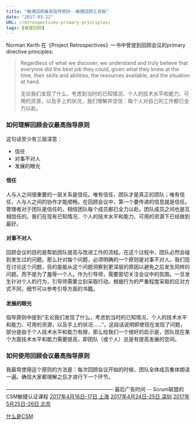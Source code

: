 ```yaml
---
title: "敏捷回顾最高指导原则--敏捷回顾工具箱"
date: "2017-03-22"
URL: /retrospectives-primary-principles/
tags: [敏捷回顾]
---
```


Norman Kerth 在《Project Retrospectives》一书中曾提到回顾会议的primary directive principles:

> Regardless of what we discover, we understand and truly believe that everyone did the best job they could, given what they knew at the time, their skills and abilities, the resources available, and the situation at hand.
> 
> 无论我们发现了什么，考虑到当时的已知情况、个人的技术水平和能力、可用的资源，以及手上的状况，我们理解并坚信：每个人对自己的工作都已全力以赴。

### 如何理解回顾会议最高指导原则

这句话至少有三层深意：

- 信任
- 对事不对人
- 发展的眼光

#### 信任

人与人之间很重要的一层关系是信任。唯有信任，团队才是真正的团队；唯有信任，人与人之间的协作才能顺畅。在回顾会议中，第一个要传递的信息就是信任。管理者对于团队是信任的，相信团队每个成员都已全力以赴。团队成员之间也是互相信任的。我们在现有已知情况、个人的技术水平和能力、可用的资源下已经做到最好。

#### 对事不对人

回顾会议的目的是帮助团队提高与改进工作的流程。在这个过程中，团队必然会碰到发生过的问题。那么针对每个问题，必须明确的一个原则是对事不对人。我们现在讨论这个问题，目的是能从这个问题洞察到更深层的原因以避免之后发生同样的问题。而不是为了羞辱一个人。作为引导师，需要密切关注会议中的氛围。一旦发生针对个人的行为，引导师需要立刻采取行动。根据行为的严重程度采取的应对方式不同，细节可以参考引导方面的书籍。

#### 发展的眼光

指导原则中提到“无论我们发现了什么，考虑到当时的已知情况、个人的技术水平和能力、可用的资源，以及手上的状况……”，这段话说明即使现在发现了问题，部分是由于个人技术水平和能力有限，那么给我们一个很好的启示是，团队现在某个方面技术水平和能力需要提高，即团队（或个人）总是有提高发展的空间。

### 如何使用回顾会议最高指导原则

我最常使用这个原则的方法是：每次回顾会议开始的时候，团队全体成员集体朗读一遍。确信大家都理解之后才进行下一个环节。

————————————————————— 最后广告时间 -- Scrum联盟的CSM敏捷认证课程 [2017年4月16日-17日 上海](https://yihuode.io/activities/444) [2017年4月24日-25日 深圳](https://yihuode.io/activities/436) [2017年5月25日-26日 北京](https://yihuode.io/activities/419)

[什么是CSM](https://www.jianshu.com/p/bobjiang.com/what-is-csm/)

